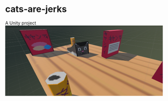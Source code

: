 # cats-are-jerks
A Unity project
![cats_are_jerks_screenshot](https://github.com/cjvillar/cats-are-jerks/blob/main/md_assets/cats_are_jerks.png)
